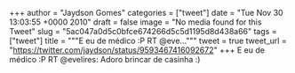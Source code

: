 
+++
author = "Jaydson Gomes"
categories = ["tweet"]
date = "Tue Nov 30 13:03:55 +0000 2010"
draft = false
image = "No media found for this Tweet"
slug = "5ac047a0d5c0bfce674266d5c5d1195d8d438a66"
tags = ["tweet"]
title = """E eu de médico :P RT @eve..."""
tweet = true
tweet_url = "https://twitter.com/jaydson/status/9593467416092672"
+++
E eu de médico :P RT @evelires: Adoro brincar de casinha :)
